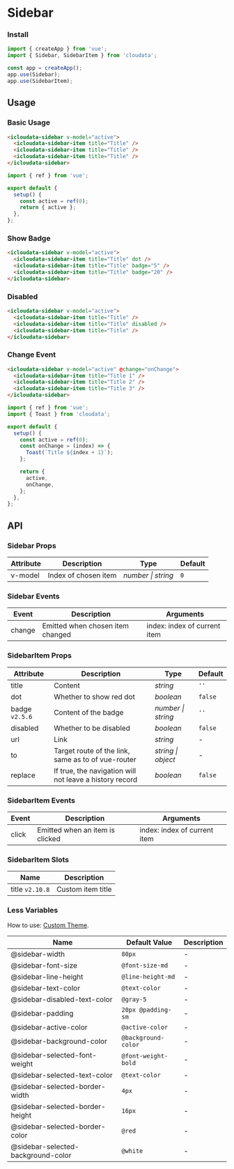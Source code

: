 # Sidebar

### Install

```js
import { createApp } from 'vue';
import { Sidebar, SidebarItem } from 'cloudata';

const app = createApp();
app.use(Sidebar);
app.use(SidebarItem);
```

## Usage

### Basic Usage

```html
<icloudata-sidebar v-model="active">
  <icloudata-sidebar-item title="Title" />
  <icloudata-sidebar-item title="Title" />
  <icloudata-sidebar-item title="Title" />
</icloudata-sidebar>
```

```js
import { ref } from 'vue';

export default {
  setup() {
    const active = ref(0);
    return { active };
  },
};
```

### Show Badge

```html
<icloudata-sidebar v-model="active">
  <icloudata-sidebar-item title="Title" dot />
  <icloudata-sidebar-item title="Title" badge="5" />
  <icloudata-sidebar-item title="Title" badge="20" />
</icloudata-sidebar>
```

### Disabled

```html
<icloudata-sidebar v-model="active">
  <icloudata-sidebar-item title="Title" />
  <icloudata-sidebar-item title="Title" disabled />
  <icloudata-sidebar-item title="Title" />
</icloudata-sidebar>
```

### Change Event

```html
<icloudata-sidebar v-model="active" @change="onChange">
  <icloudata-sidebar-item title="Title 1" />
  <icloudata-sidebar-item title="Title 2" />
  <icloudata-sidebar-item title="Title 3" />
</icloudata-sidebar>
```

```js
import { ref } from 'vue';
import { Toast } from 'cloudata';

export default {
  setup() {
    const active = ref(0);
    const onChange = (index) => {
      Toast(`Title ${index + 1}`);
    };

    return {
      active,
      onChange,
    };
  },
};
```

## API

### Sidebar Props

| Attribute | Description          | Type               | Default |
| --------- | -------------------- | ------------------ | ------- |
| v-model   | Index of chosen item | _number \| string_ | `0`     |

### Sidebar Events

| Event  | Description                      | Arguments                    |
| ------ | -------------------------------- | ---------------------------- |
| change | Emitted when chosen item changed | index: index of current item |

### SidebarItem Props

| Attribute | Description | Type | Default |
| --- | --- | --- | --- |
| title | Content | _string_ | `''` |
| dot | Whether to show red dot | _boolean_ | `false` |
| badge `v2.5.6` | Content of the badge | _number \| string_ | `''` |
| disabled | Whether to be disabled | _boolean_ | `false` |
| url | Link | _string_ | - |
| to | Target route of the link, same as to of vue-router | _string \| object_ | - |
| replace | If true, the navigation will not leave a history record | _boolean_ | `false` |

### SidebarItem Events

| Event | Description                     | Arguments                    |
| ----- | ------------------------------- | ---------------------------- |
| click | Emitted when an item is clicked | index: index of current item |

### SidebarItem Slots

| Name            | Description       |
| --------------- | ----------------- |
| title `v2.10.8` | Custom item title |

### Less Variables

How to use: [Custom Theme](#/en-US/theme).

| Name                               | Default Value       | Description |
| ---------------------------------- | ------------------- | ----------- |
| @sidebar-width                     | `80px`              | -           |
| @sidebar-font-size                 | `@font-size-md`     | -           |
| @sidebar-line-height               | `@line-height-md`   | -           |
| @sidebar-text-color                | `@text-color`       | -           |
| @sidebar-disabled-text-color       | `@gray-5`           | -           |
| @sidebar-padding                   | `20px @padding-sm`  | -           |
| @sidebar-active-color              | `@active-color`     | -           |
| @sidebar-background-color          | `@background-color` | -           |
| @sidebar-selected-font-weight      | `@font-weight-bold` | -           |
| @sidebar-selected-text-color       | `@text-color`       | -           |
| @sidebar-selected-border-width     | `4px`               | -           |
| @sidebar-selected-border-height    | `16px`              | -           |
| @sidebar-selected-border-color     | `@red`              | -           |
| @sidebar-selected-background-color | `@white`            | -           |
